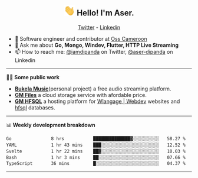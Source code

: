 <h2 align="center"> <img src="https://github.com/gabriel-TheCode/gabriel-TheCode/blob/master/gifs/Hi.gif" width="30px"> Hello! I'm Aser.</h2>
<p align="center">
  <a href="https://twitter.com/iamdipanda">Twitter</a> - 
  <a href="https://www.linkedin.com/in/aser-dipanda/">Linkedin</a>
</p>


- 🔭 Software engineer and contributor at [Oss Cameroon](https://github.com/osscameroon)
- 💬 Ask me about **Go, Mongo, Windev, Flutter, HTTP Live Streaming**
- 📫 How to reach me: [@iamdipanda](https://twitter.com/iamdipanda) on Twitter, [@aser-dipanda](https://www.linkedin.com/in/aser-dipanda/) on Linkedin

-------

👨‍💻 **Some public work**

- **[Bukela Music](https://music.bukela.co)**(personal project) a free audio streaming platform. 
- **[GM Files](https://gamesmania.io)** a cloud storage service with afordable price.
- **[GM HFSQL](https://gamesmania.io)** a hosting platform for [Wlangage | Webdev](https://pcsoft.fr/webdev/index.html) websites and [hfsql](https://pcsoft.fr/accueilpub/hfsql.htm) databases.
-------

📊 **Weekly development breakdown**

<!--START_SECTION:waka-->

```txt
Go               8 hrs           ██████████████▓░░░░░░░░░░   58.27 %
YAML             1 hr 43 mins    ███░░░░░░░░░░░░░░░░░░░░░░   12.52 %
Svelte           1 hr 22 mins    ██▓░░░░░░░░░░░░░░░░░░░░░░   10.03 %
Bash             1 hr 3 mins     ██░░░░░░░░░░░░░░░░░░░░░░░   07.66 %
TypeScript       36 mins         █░░░░░░░░░░░░░░░░░░░░░░░░   04.37 %
```

<!--END_SECTION:waka-->

-------
